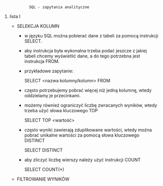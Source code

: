                 SQL - zapytania analityczne

1. lista I
    - SELEKCJA KOLUMN
        - w języku SQL można pobierać dane z tabeli za pomocą instrukcji SELECT.
        - aby instrukcja była wykonalna trzeba podać jeszcze z jakiej tabeli 
        chcemy wyświetlić dane, a do tego potrzebna jest instrukcja FROM. 
        - przykładowe zapytanie:

            SELECT <nazwa kolumny/kolumn>
            FROM <nazwa tabeli>

        - często potrzebujemy pobrać więcej niż jedną kolumnę, wtedy oddzielamy 
        je przecinkami.
        - możemy również ograniczyć liczbę zwracanych wyników, wtedy trzeba użyć
        słowa kluczowego TOP

            SELECT TOP <wartość> <nazwa kolumny>

        - często wyniki zawierają zduplikowane wartości, wtedy można pobrać 
        unikalne wartości za pomocą słowa kluczowego DISTINCT

            SELECT DISTINCT <nazwa kolumny>

        - aby zliczyć liczbę wierszy należy użyć instrukcji COUNT

            SELECT COUNT(*)

    - FILTROWANIE WYNIKÓW
